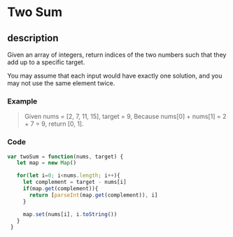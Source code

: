 # Two Sum

## description
Given an array of integers, return indices of the two numbers such that they add up to a specific target.

You may assume that each input would have exactly one solution, and you may not use the same element twice.

### Example
> Given nums = [2, 7, 11, 15], target = 9,
> Because nums[0] + nums[1] = 2 + 7 = 9,
> return [0, 1].


### Code

``` js
var twoSum = function(nums, target) {
   let map = new Map()

   for(let i=0; i<nums.length; i++){
     let complement = target - nums[i]
     if(map.get(complement)){
       return [parseInt(map.get(complement)), i]
     }

     map.set(nums[i], i.toString())
   }
 }
```

